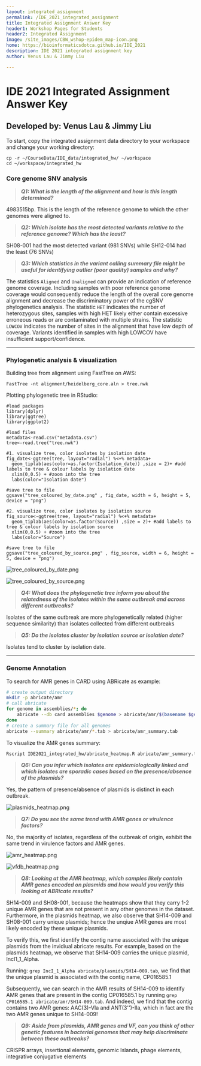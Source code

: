 ```yaml
---
layout: integrated_assignment
permalink: /IDE_2021_integrated_assignment
title: Integrated Assignment Answer Key
header1: Workshop Pages for Students
header2: Integrated Assignment
image: /site_images/CBW_wshop-epidem_map-icon.png
home: https://bioinformaticsdotca.github.io/IDE_2021
description: IDE 2021 integrated assignment key
author: Venus Lau & Jimmy Liu

---
```


# IDE 2021 Integrated Assignment Answer Key
## Developed by: Venus Lau & Jimmy Liu

To start, copy the integrated assignment data directory to your workspace and change your working directory:

```
cp -r ~/CourseData/IDE_data/integrated_hw/ ~/workspace
cd ~/workspace/integrated_hw
```

### Core genome SNV analysis

> ***Q1: What is the length of the alignment and how is this length determined?*** 

4983515bp. This is the length of the reference genome to which the other genomes were aligned to.

> ***Q2: Which isolate has the most detected variants relative to the reference genome? Which has the least?*** 

SH08-001 had the most detected variant (981 SNVs) while SH12-014 had the least (76 SNVs)

> ***Q3: Which statistics in the variant calling summary file might be useful for identifying outlier (poor quality) samples and why?*** 

The statistics `Aligned` and `Unaligned` can provide an indication of reference genome coverage. Including samples with poor reference genome coverage would consequently reduce the length of the overall core genome alignment and decrease the discriminatory power of the cgSNV phylogenetics analysis. The statistic `HET` indicates the number of heterozygous sites, samples with high HET likely either contain excessive erroneous reads or are contaminated with multiple strains. The statistic `LOWCOV` indicates the number of sites in the alignment that have low depth of coverage. Variants identified in samples with high LOWCOV have insufficient support/confidence.

___
### Phylogenetic analysis & visualization

Building tree from alignment using FastTree on AWS:

```
FastTree -nt alignment/heidelberg_core.aln > tree.nwk
```

Plotting phylogenetic tree in RStudio:
```
#load packages
library(dplyr)
library(ggtree)
library(ggplot2)

#load files
metadata<-read.csv("metadata.csv")
tree<-read.tree("tree.nwk")

#1. visualize tree, color isolates by isolation date
fig_date<-ggtree(tree, layout="radial") %<+% metadata+
  geom_tiplab(aes(color=as.factor(Isolation_date)) ,size = 2)+ #add labels to tree & colour labels by isolation date
  xlim(0,0.5) + #zoom into the tree
  labs(color="Isolation date")

#save tree to file
ggsave("tree_coloured_by_date.png" , fig_date, width = 6, height = 5, device = "png")

#2. visualize tree, color isolates by isolation source
fig_source<-ggtree(tree, layout="radial") %<+% metadata+
  geom_tiplab(aes(color=as.factor(Source)) ,size = 2)+ #add labels to tree & colour labels by isolation source
  xlim(0,0.5) + #zoom into the tree
  labs(color="Source")

#save tree to file
ggsave("tree_coloured_by_source.png" , fig_source, width = 6, height = 5, device = "png")
```
![tree_coloured_by_date.png][]

![tree_coloured_by_source.png][]


> ***Q4: What does the phylogenetic tree inform you about the relatedness of the isolates within the same outbreak and across different outbreaks?*** 

Isolates of the same outbreak are more phylogenetically related (higher sequence similarity) than isolates collected from different outbreaks

> ***Q5: Do the isolates cluster by isolation source or isolation date?*** 

Isolates tend to cluster by isolation date.
___
### Genome Annotation

To search for AMR genes in CARD using ABRicate as example:

```Bash
# create output directory
mkdir -p abricate/amr
# call abricate
for genome in assemblies/*; do
    abricate --db card assemblies $genome > abricate/amr/$(basename $genome .fa).tab
done
# create a summary file for all genomes
abricate --summary abricate/amr/*.tab > abricate/amr_summary.tab
```

To visualize the AMR genes summary:

```Bash
Rscript IDE2021_integrated_hw/abricate_heatmap.R abricate/amr_summary.tab abricate/amr_heatmap.png
```

> ***Q6: Can you infer which isolates are epidemiologically linked and which isolates are sporadic cases based on the presence/absence of the plasmids?*** 

Yes, the pattern of presence/absence of plasmids is distinct in each outbreak.

![plasmids_heatmap.png][]

> ***Q7: Do you see the same trend with AMR genes or virulence factors?*** 

No, the majority of isolates, regardless of the outbreak of origin, exhibit the same trend in virulence factors and AMR genes.

![amr_heatmap.png][]

![vfdb_heatmap.png][]

> ***Q8: Looking at the AMR heatmap, which samples likely contain AMR genes encoded on plasmids and how would you verify this looking at ABRicate results?***

SH14-009 and SH08-001, because the heatmaps show that they carry 1-2 unique AMR genes that are not present in any other genomes in the dataset. Furthermore, in the plasmids heatmap, we also observe that SH14-009 and SH08-001 carry unique plasmids; hence the unqiue AMR genes are most likely encoded by these unique plasmids.

To verify this, we first identify the contig name associated with the unique plasmids from the invidiual abricate results. For example, based on the plasmids heatmap, we observe that SH14-009 carries the unique plasmid, IncI1_1_Alpha.

Running: `grep IncI_1_Alpha abricate/plasmids/SH14-009.tab`, we find that the unique plasmid is associated with the contig name, CP016585.1

Subsequently, we can search in the AMR results of SH14-009 to identify AMR genes that are present in the contig CP016585.1 by running `grep CP016585.1 abricate/amr/SH14-009.tab`. And indeed, we find that the contig contains two AMR genes: AAC(3)-VIa and ANT(3'')-IIa, which in fact are the two AMR genes unique to SH14-009!

> ***Q9: Aside from plasmids, AMR genes and VF, can you think of other genetic features in bacterial genomes that may help discriminate between these outbreaks?*** 

CRISPR arrays, insertional elements, genomic Islands, phage elements, integrative conjugative elements

[plasmids_heatmap.png]: images/plasmids_heatmap.png
[amr_heatmap.png]: images/amr_heatmap.png
[vfdb_heatmap.png]: images/vfdb_heatmap.png
[tree_coloured_by_date.png]: images/tree_coloured_by_date.png
[tree_coloured_by_source.png]: images/tree_coloured_by_source.png
